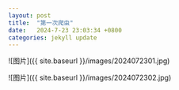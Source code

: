 ```yaml
---
layout: post
title:  "第一次爬虫"
date:   2024-7-23 23:03:34 +0800
categories: jekyll update
---
```


![图片]({{ site.baseurl }}/images/2024072301.jpg)

![图片]({{ site.baseurl }}/images/2024072302.jpg)